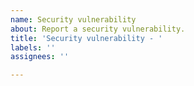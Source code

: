 ```yaml
---
name: Security vulnerability
about: Report a security vulnerability.
title: 'Security vulnerability - '
labels: ''
assignees: ''

---
```



